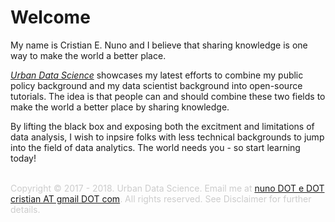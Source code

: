 # Welcome

My name is Cristian E. Nuno and I believe that sharing knowledge is one way to make the world a better place.

[*Urban Data Science*](https://cenuno.github.io/) showcases my latest efforts to combine my public policy background and my data scientist background into open-source tutorials. The idea is that people can and should combine these two fields to make the world a better place by sharing knowledge.

By lifting the black box and exposing both the excitment and limitations of data analysis, I wish to inpsire folks with less technical backgrounds to jump into the field of data analytics. The world needs you - so start learning today!

<br>
<span style="color:#CCCCCC">Copyright &copy; 2017 - 2018. Urban Data Science. Email me at <a href='mailto:nuno.e.cristian@gmail.com'>nuno DOT e DOT cristian AT gmail DOT com</a>. All rights reserved. See Disclaimer for further details.</span>
